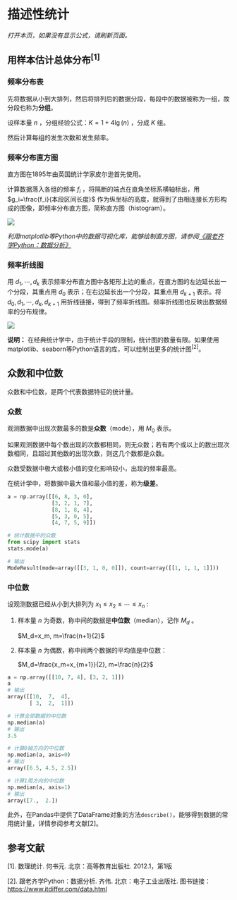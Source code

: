 # 描述性统计

*打开本页，如果没有显示公式，请刷新页面。*

## 用样本估计总体分布$^{[1]}$

### 频率分布表

先将数据从小到大排列，然后将排列后的数据分段，每段中的数据被称为一组，故分段也称为**分组**。

设样本量 $n$ ，分组经验公式：$K=1+4\lg{(n)}$ ，分成 $K$ 组。

然后计算每组的发生次数和发生频率。

### 频率分布直方图

直方图在1895年由英国统计学家皮尔逊首先使用。

计算数据落入各组的频率 $f_i$ ，将隔断的端点在直角坐标系横轴标出，用 $g_i=\frac{f_i}{本段区间长度}$ 作为纵坐标的高度，就得到了由相连接长方形构成的图像，即频率分布直方图，简称直方图（histogram）。

![](https://gitee.com/qiwsir/images/raw/master/2021-2-24/1614131192046-histogram1.png)

*利用matplotlib等Python中的数据可视化库，能够绘制直方图，请参阅[《跟老齐学Python：数据分析》](https://www.itdiffer.com/data.html)*

### 频率折线图

用 $d_1, \cdots, d_k$ 表示频率分布直方图中各矩形上边的重点，在直方图的左边延长出一个分段，其重点用 $d_0$ 表示；在右边延长出一个分段，其重点用 $d_{k+1}$ 表示。将 $d_0,d_1,\cdots,d_k,d_{k+1}$ 用折线链接，得到了频率折线图。频率折线图也反映出数据频率的分布规律。

![](https://gitee.com/qiwsir/images/raw/master/2021-2-24/1614131257787-histogram2.png)

**说明：** 在经典统计学中，由于统计手段的限制，统计图的数量有限。如果使用matplotlib、seaborn等Python语言的库，可以绘制出更多的统计图$^{[2]}$。

## 众数和中位数

众数和中位数，是两个代表数据特征的统计量。

### 众数

观测数据中出现次数最多的数是**众数**（mode），用 $M_0$ 表示。

如果观测数据中每个数出现的次数都相同，则无众数；若有两个或以上的数出现次数相同，且超过其他数的出现次数，则这几个数都是众数。

众数受数据中极大或极小值的变化影响较小，出现的频率最高。

在统计学中，将数据中最大值和最小值的差，称为**级差**。

```python
a = np.array([[6, 8, 3, 0],
              [3, 2, 1, 7],
              [8, 1, 8, 4],
              [5, 3, 0, 5],
              [4, 7, 5, 9]])

# 统计数据中的众数
from scipy import stats
stats.mode(a)

# 输出
ModeResult(mode=array([[3, 1, 0, 0]]), count=array([[1, 1, 1, 1]]))
```

### 中位数

设观测数据已经从小到大排列为 $x_1\le x_2\le\cdots\le x_n$ :

1. 样本量 $n$ 为奇数，称中间的数据是**中位数**（median），记作 $M_d$ 。

   $M_d=x_m, m=\frac{n+1}{2}$

2. 样本量 $n$ 为偶数，称中间两个数据的平均值是中位数：

   $M_d=\frac{x_m+x_{m+1}}{2}, m=\frac{n}{2}$

```python
a = np.array([[10, 7, 4], [3, 2, 1]])
a
# 输出
array([[10,  7,  4],
       [ 3,  2,  1]])

# 计算全部数据的中位数
np.median(a)
# 输出
3.5

# 计算0轴方向的中位数
np.median(a, axis=0)
# 输出
array([6.5, 4.5, 2.5])

# 计算1周方向的中位数
np.median(a, axis=1)
# 输出
array([7.,  2.])
```

此外，在Pandas中提供了DataFrame对象的方法`describe()`，能够得到数据的常用统计量，详情参阅参考文献[2]。



## 参考文献

[1]. 数理统计. 何书元. 北京：高等教育出版社. 2012.1，第1版

[2]. 跟老齐学Python：数据分析. 齐伟. 北京：电子工业出版社. 图书链接：https://www.itdiffer.com/data.html
